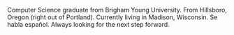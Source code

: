 Computer Science graduate from Brigham Young University.
From Hillsboro, Oregon (right out of Portland). Currently living in Madison, Wisconsin.
Se habla español.
Always looking for the next step forward.
